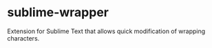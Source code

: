 sublime-wrapper
===============

Extension for Sublime Text that allows quick modification of wrapping characters. 